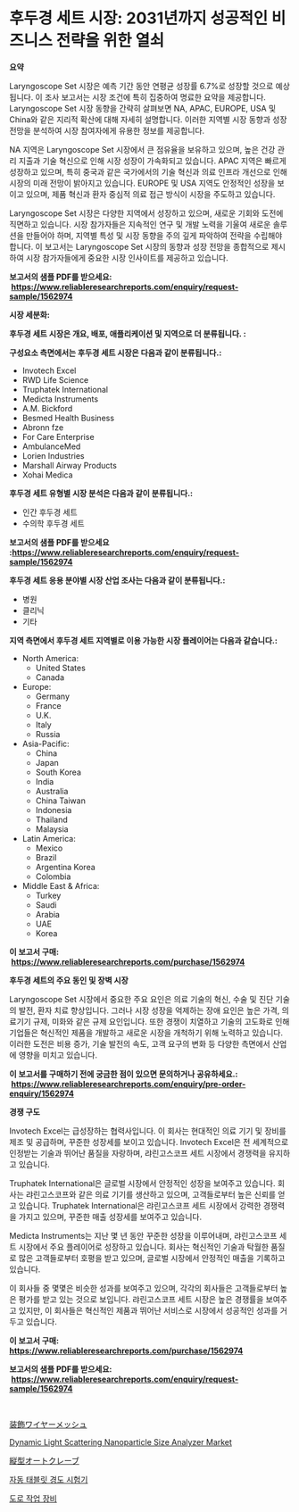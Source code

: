 <p><h1>후두경 세트 시장: 2031년까지 성공적인 비즈니스 전략을 위한 열쇠</h1></p><p><strong>요약</strong></p>
<p><p>Laryngoscope Set 시장은 예측 기간 동안 연평균 성장률 6.7%로 성장할 것으로 예상됩니다. 이 조사 보고서는 시장 조건에 특히 집중하여 명료한 요약을 제공합니다. Laryngoscope Set 시장 동향을 간략히 살펴보면 NA, APAC, EUROPE, USA 및 China와 같은 지리적 확산에 대해 자세히 설명합니다. 이러한 지역별 시장 동향과 성장 전망을 분석하여 시장 참여자에게 유용한 정보를 제공합니다.</p><p>NA 지역은 Laryngoscope Set 시장에서 큰 점유율을 보유하고 있으며, 높은 건강 관리 지출과 기술 혁신으로 인해 시장 성장이 가속화되고 있습니다. APAC 지역은 빠르게 성장하고 있으며, 특히 중국과 같은 국가에서의 기술 혁신과 의료 인프라 개선으로 인해 시장의 미래 전망이 밝아지고 있습니다. EUROPE 및 USA 지역도 안정적인 성장을 보이고 있으며, 제품 혁신과 환자 중심적 의료 접근 방식이 시장을 주도하고 있습니다.</p><p>Laryngoscope Set 시장은 다양한 지역에서 성장하고 있으며, 새로운 기회와 도전에 직면하고 있습니다. 시장 참가자들은 지속적인 연구 및 개발 노력을 기울여 새로운 솔루션을 만들어야 하며, 지역별 특성 및 시장 동향을 주의 깊게 파악하여 전략을 수립해야 합니다. 이 보고서는 Laryngoscope Set 시장의 동향과 성장 전망을 종합적으로 제시하여 시장 참가자들에게 중요한 시장 인사이트를 제공하고 있습니다.</p></p>
<p><strong>보고서의 샘플 PDF를 받으세요: &nbsp;<a href="https://www.reliableresearchreports.com/enquiry/request-sample/1562974">https://www.reliableresearchreports.com/enquiry/request-sample/1562974</a></strong></p>
<p><strong>시장 세분화:</strong></p>
<p><strong> 후두경 세트 시장은 개요, 배포, 애플리케이션 및 지역으로 더 분류됩니다. :</strong></p>
<p><strong>구성요소 측면에서는 후두경 세트 시장은 다음과 같이 분류됩니다.:</strong></p>
<p><ul><li>Invotech Excel</li><li>RWD Life Science</li><li>Truphatek International</li><li>Medicta Instruments</li><li>A.M. Bickford</li><li>Besmed Health Business</li><li>Abronn fze</li><li>For Care Enterprise</li><li>AmbulanceMed</li><li>Lorien Industries</li><li>Marshall Airway Products</li><li>Xohai Medica</li></ul></p>
<p><strong> 후두경 세트 유형별 시장 분석은 다음과 같이 분류됩니다.:</strong></p>
<p><ul><li>인간 후두경 세트</li><li>수의학 후두경 세트</li></ul></p>
<p><strong>보고서의 샘플 PDF를 받으세요 :<a href="https://www.reliableresearchreports.com/enquiry/request-sample/1562974">https://www.reliableresearchreports.com/enquiry/request-sample/1562974</a></strong></p>
<p><strong> 후두경 세트 응용 분야별 시장 산업 조사는 다음과 같이 분류됩니다.:</strong></p>
<p><ul><li>병원</li><li>클리닉</li><li>기타</li></ul></p>
<p><strong>지역 측면에서 후두경 세트 지역별로 이용 가능한 시장 플레이어는 다음과 같습니다.:</strong></p>
<p><ul>
    <li>
        North America:
        <ul>
            <li>United States</li>
            <li>Canada</li>
        </ul>
    </li>
    <li>
        Europe:
        <ul>
            <li>Germany</li>
            <li>France</li>
            <li>U.K.</li>
            <li>Italy</li>
            <li>Russia</li>
        </ul>
    </li>
    <li>
        Asia-Pacific:
        <ul>
            <li>China</li>
            <li>Japan</li>
            <li>South Korea</li>
            <li>India</li>
            <li>Australia</li>
            <li>China Taiwan</li>
            <li>Indonesia</li>
            <li>Thailand</li>
            <li>Malaysia</li>
        </ul>
    </li>
    <li>
        Latin America:
        <ul>
            <li>Mexico</li>
            <li>Brazil</li>
            <li>Argentina Korea</li>
            <li>Colombia</li>
        </ul>
    </li>
    <li>
        Middle East & Africa:
        <ul>
            <li>Turkey</li>
            <li>Saudi</li>
            <li>Arabia</li>
            <li>UAE</li>
            <li>Korea</li>
        </ul>
    </li>
    </ul></p>
<p><strong>이 보고서 구매: &nbsp;<a href="https://www.reliableresearchreports.com/purchase/1562974">https://www.reliableresearchreports.com/purchase/1562974</a></strong></p>
<p><strong>후두경 세트의 주요 동인 및 장벽 시장</strong></p>
<p><p>Laryngoscope Set 시장에서 중요한 주요 요인은 의료 기술의 혁신, 수술 및 진단 기술의 발전, 환자 치료 향상입니다. 그러나 시장 성장을 억제하는 장애 요인은 높은 가격, 의료기기 규제, 미화와 같은 규제 요인입니다. 또한 경쟁이 치열하고 기술의 고도화로 인해 기업들은 혁신적인 제품을 개발하고 새로운 시장을 개척하기 위해 노력하고 있습니다. 이러한 도전은 비용 증가, 기술 발전의 속도, 고객 요구의 변화 등 다양한 측면에서 산업에 영향을 미치고 있습니다.</p></p>
<p><strong>이 보고서를 구매하기 전에 궁금한 점이 있으면 문의하거나 공유하세요.: &nbsp;<a href="https://www.reliableresearchreports.com/enquiry/pre-order-enquiry/1562974">https://www.reliableresearchreports.com/enquiry/pre-order-enquiry/1562974</a></strong></p>
<p><strong>경쟁 구도</strong></p>
<p><p>Invotech Excel는 급성장하는 협력사입니다. 이 회사는 현대적인 의료 기기 및 장비를 제조 및 공급하며, 꾸준한 성장세를 보이고 있습니다. Invotech Excel은 전 세계적으로 인정받는 기술과 뛰어난 품질을 자랑하며, 랴린고스코프 세트 시장에서 경쟁력을 유지하고 있습니다.</p><p>Truphatek International은 글로벌 시장에서 안정적인 성장을 보여주고 있습니다. 회사는 랴린고스코프와 같은 의료 기기를 생산하고 있으며, 고객들로부터 높은 신뢰를 얻고 있습니다. Truphatek International은 랴린고스코프 세트 시장에서 강력한 경쟁력을 가지고 있으며, 꾸준한 매출 성장세를 보여주고 있습니다.</p><p>Medicta Instruments는 지난 몇 년 동안 꾸준한 성장을 이루어내며, 랴린고스코프 세트 시장에서 주요 플레이어로 성장하고 있습니다. 회사는 혁신적인 기술과 탁월한 품질로 많은 고객들로부터 호평을 받고 있으며, 글로벌 시장에서 안정적인 매출을 기록하고 있습니다.</p><p>이 회사들 중 몇몇은 비슷한 성과를 보여주고 있으며, 각각의 회사들은 고객들로부터 높은 평가를 받고 있는 것으로 보입니다. 랴린고스코프 세트 시장은 높은 경쟁률을 보여주고 있지만, 이 회사들은 혁신적인 제품과 뛰어난 서비스로 시장에서 성공적인 성과를 거두고 있습니다.</p></p>
<p><strong>이 보고서 구매: &nbsp; <a href="https://www.reliableresearchreports.com/purchase/1562974">https://www.reliableresearchreports.com/purchase/1562974</a></strong></p>
<p><strong>보고서의 샘플 PDF를 받으세요: &nbsp;<a href="https://www.reliableresearchreports.com/enquiry/request-sample/1562974">https://www.reliableresearchreports.com/enquiry/request-sample/1562974</a></strong><strong></strong></p>
<p>&nbsp;</p>
<p><p><a href="https://github.com/EstelWisozk1/Market-Research-Report-List-1/blob/main/83343685458.md">装飾ワイヤーメッシュ</a></p><p><a href="https://issuu.com/reportprime-2/docs/dynamic-light-scattering-nanoparticle-size-analyze">Dynamic Light Scattering Nanoparticle Size Analyzer Market</a></p><p><a href="https://github.com/lrlmopnhwd79300/Market-Research-Report-List-1/blob/main/58534015457.md">縦型オートクレーブ</a></p><p><a href="https://github.com/vsckjg50460/Market-Research-Report-List-1/blob/main/22970095076.md">자동 태블릿 경도 시험기</a></p><p><a href="https://github.com/GabrielBlanda5656/Market-Research-Report-List-1/blob/main/90960485077.md">도로 작업 장비</a></p></p>